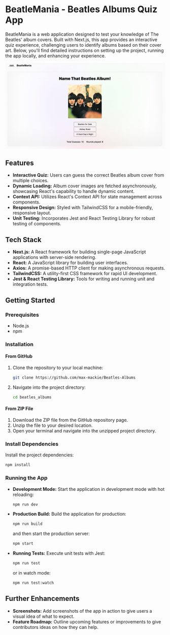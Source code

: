 # BeatleMania - Beatles Albums Quiz App

BeatleMania is a web application designed to test your knowledge of The Beatles' album covers. Built with Next.js, this app provides an interactive quiz experience, challenging users to identify albums based on their cover art. Below, you'll find detailed instructions on setting up the project, running the app locally, and enhancing your experience.

![alt text](image.png)

## Features

- **Interactive Quiz:** Users can guess the correct Beatles album cover from multiple choices.
- **Dynamic Loading:** Album cover images are fetched asynchronously, showcasing React's capability to handle dynamic content.
- **Context API:** Utilizes React's Context API for state management across components.
- **Responsive Design:** Styled with TailwindCSS for a mobile-friendly, responsive layout.
- **Unit Testing:** Incorporates Jest and React Testing Library for robust testing of components.

## Tech Stack

- **Next.js:** A React framework for building single-page JavaScript applications with server-side rendering.
- **React:** A JavaScript library for building user interfaces.
- **Axios:** A promise-based HTTP client for making asynchronous requests.
- **TailwindCSS:** A utility-first CSS framework for rapid UI development.
- **Jest & React Testing Library:** Tools for writing and running unit and integration tests.

## Getting Started

### Prerequisites

- Node.js
- npm

### Installation

#### From GitHub

1. Clone the repository to your local machine:
   ```sh
   git clone https://github.com/max-mackie/Beatles-Albums
   ```
2. Navigate into the project directory:
   ```sh
   cd beatles_albums
   ```

#### From ZIP File

1. Download the ZIP file from the GitHub repository page.
2. Unzip the file to your desired location.
3. Open your terminal and navigate into the unzipped project directory.

### Install Dependencies

Install the project dependencies:
```sh
npm install
```

### Running the App

- **Development Mode:**
  Start the application in development mode with hot reloading:
  ```sh
  npm run dev
  ```
- **Production Build:**
  Build the application for production:
  ```sh
  npm run build
  ```
  and then start the production server:
  ```sh
  npm start
  ```
- **Running Tests:**
  Execute unit tests with Jest:
  ```sh
  npm run test
  ```
  or in watch mode:
  ```sh
  npm run test:watch
  ```

## Further Enhancements

- **Screenshots:** Add screenshots of the app in action to give users a visual idea of what to expect.
- **Feature Roadmap:** Outline upcoming features or improvements to give contributors ideas on how they can help.

